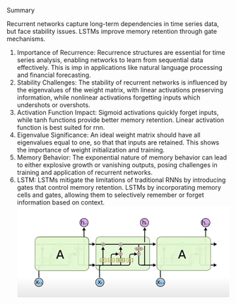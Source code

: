 Summary

Recurrent networks capture long-term dependencies in time series data, but face stability issues. LSTMs improve memory retention through gate mechanisms.

1. Importance of Recurrence: Recurrence structures are essential for time series analysis, enabling networks to learn from sequential data effectively. This is imp in applications like natural language processing and financial forecasting.
1. Stability Challenges: The stability of recurrent networks is influenced by the eigenvalues of the weight matrix, with linear activations preserving information, while nonlinear activations forgetting inputs which undershots or overshots.
1. Activation Function Impact: Sigmoid activations quickly forget inputs, while tanh functions provide better memory retention. Linear activation function is best suited for rnn.
1. Eigenvalue Significance: An ideal weight matrix should have all eigenvalues equal to one, so that that inputs are retained. This shows the importance of weight initialization and training.
1. Memory Behavior: The exponential nature of memory behavior can lead to either explosive growth or vanishing outputs, posing challenges in training and application of recurrent networks.
1. LSTM: LSTMs mitigate the limitations of traditional RNNs by introducing gates that control memory retention. LSTMs by incorporating memory cells and gates, allowing them to selectively remember or forget information based on context.
![alt text](images/14_image_1.png)
